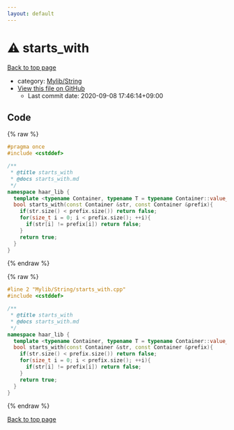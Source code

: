 ```yaml
---
layout: default
---
```


<!-- mathjax config similar to math.stackexchange -->
<script type="text/javascript" async
  src="https://cdnjs.cloudflare.com/ajax/libs/mathjax/2.7.5/MathJax.js?config=TeX-MML-AM_CHTML">
</script>
<script type="text/x-mathjax-config">
  MathJax.Hub.Config({
    TeX: { equationNumbers: { autoNumber: "AMS" }},
    tex2jax: {
      inlineMath: [ ['$','$'] ],
      processEscapes: true
    },
    "HTML-CSS": { matchFontHeight: false },
    displayAlign: "left",
    displayIndent: "2em"
  });
</script>

<script type="text/javascript" src="https://cdnjs.cloudflare.com/ajax/libs/jquery/3.4.1/jquery.min.js"></script>
<script src="https://cdn.jsdelivr.net/npm/jquery-balloon-js@1.1.2/jquery.balloon.min.js" integrity="sha256-ZEYs9VrgAeNuPvs15E39OsyOJaIkXEEt10fzxJ20+2I=" crossorigin="anonymous"></script>
<script type="text/javascript" src="../../../assets/js/copy-button.js"></script>
<link rel="stylesheet" href="../../../assets/css/copy-button.css" />


# :warning: starts_with

<a href="../../../index.html">Back to top page</a>

* category: <a href="../../../index.html#d75653ebf9facf6e669959c8c0d9cbcf">Mylib/String</a>
* <a href="{{ site.github.repository_url }}/blob/master/Mylib/String/starts_with.cpp">View this file on GitHub</a>
    - Last commit date: 2020-09-08 17:46:14+09:00




## Code

<a id="unbundled"></a>
{% raw %}
```cpp
#pragma once
#include <cstddef>

/**
 * @title starts_with
 * @docs starts_with.md
 */
namespace haar_lib {
  template <typename Container, typename T = typename Container::value_type>
  bool starts_with(const Container &str, const Container &prefix){
    if(str.size() < prefix.size()) return false;
    for(size_t i = 0; i < prefix.size(); ++i){
      if(str[i] != prefix[i]) return false;
    }
    return true;
  }
}

```
{% endraw %}

<a id="bundled"></a>
{% raw %}
```cpp
#line 2 "Mylib/String/starts_with.cpp"
#include <cstddef>

/**
 * @title starts_with
 * @docs starts_with.md
 */
namespace haar_lib {
  template <typename Container, typename T = typename Container::value_type>
  bool starts_with(const Container &str, const Container &prefix){
    if(str.size() < prefix.size()) return false;
    for(size_t i = 0; i < prefix.size(); ++i){
      if(str[i] != prefix[i]) return false;
    }
    return true;
  }
}

```
{% endraw %}

<a href="../../../index.html">Back to top page</a>

